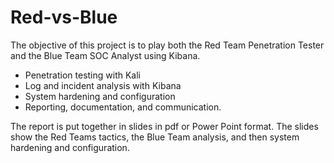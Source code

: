 # Red-vs-Blue
The objective of this project is to play both the Red Team Penetration Tester and the Blue Team SOC Analyst using Kibana. 

- Penetration testing with Kali
- Log and incident analysis with Kibana
- System hardening and configuration
- Reporting, documentation, and communication.

The report is put together in slides in pdf or Power Point format. The slides show the Red Teams tactics, the Blue Team analysis, and then system hardening and configuration.
